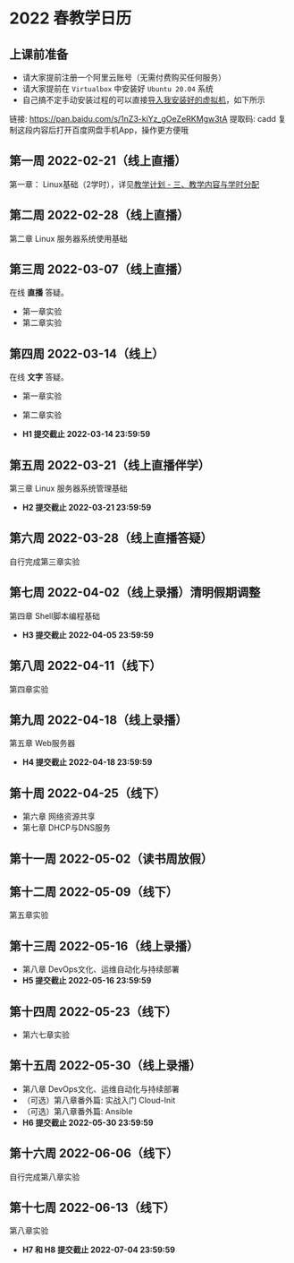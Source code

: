 # 2022 春教学日历

## 上课前准备

* 请大家提前注册一个阿里云账号（无需付费购买任何服务）
* 请大家提前在 `Virtualbox` 中安装好 `Ubuntu 20.04` 系统
* 自己搞不定手动安装过程的可以直接[导入我安装好的虚拟机](https://docs.oracle.com/cd/E36500_01/E36513/html/qs-import-vm.html)，如下所示

链接: https://pan.baidu.com/s/1nZ3-kiYz_gOeZeRKMgw3tA 提取码: cadd 复制这段内容后打开百度网盘手机App，操作更方便哦 

## 第一周 2022-02-21（线上直播）

第一章： Linux基础（2学时），详见[教学计划 - 三、教学内容与学时分配](index.md#_4)

## 第二周 2022-02-28（线上直播）

第二章 Linux 服务器系统使用基础

## 第三周 2022-03-07（线上直播）

在线 **直播** 答疑。

* 第一章实验
* 第二章实验

## 第四周 2022-03-14（线上）

在线 **文字** 答疑。

* 第一章实验
* 第二章实验

* **H1 提交截止 2022-03-14 23:59:59**

## 第五周 2022-03-21（线上直播伴学）

第三章 Linux 服务器系统管理基础

* **H2 提交截止 2022-03-21 23:59:59**

## 第六周 2022-03-28（线上直播答疑）

自行完成第三章实验

## 第七周 2022-04-02（线上录播）清明假期调整

第四章 Shell脚本编程基础

* **H3 提交截止 2022-04-05 23:59:59**

## 第八周 2022-04-11（线下）

第四章实验

## 第九周 2022-04-18（线上录播）

第五章 Web服务器

* **H4 提交截止 2022-04-18 23:59:59**

## 第十周 2022-04-25（线下）

* 第六章 网络资源共享
* 第七章 DHCP与DNS服务

## 第十一周 2022-05-02（读书周放假）


## 第十二周 2022-05-09（线下）

第五章实验

## 第十三周 2022-05-16（线上录播）

* 第八章 DevOps文化、运维自动化与持续部署
* **H5 提交截止 2022-05-16 23:59:59**

## 第十四周 2022-05-23（线下）

* 第六七章实验

## 第十五周 2022-05-30（线上录播）

* 第八章 DevOps文化、运维自动化与持续部署
* （可选）第八章番外篇: 实战入门 Cloud-Init
* （可选）第八章番外篇: Ansible
* **H6 提交截止 2022-05-30 23:59:59**

## 第十六周 2022-06-06（线下）

自行完成第八章实验

## 第十七周 2022-06-13（线下）

第八章实验

* **H7 和 H8 提交截止 2022-07-04 23:59:59**


